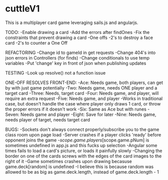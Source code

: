 # cuttleV1

This is a multiplayer card game leveraging sails.js and angularjs.

TODO:
-Enable drawing a card
	-Add the errors after findOnes
	-Fix the constraints that prevent drawing a card
-One offs
	-2's to destroy a face card
	-2's to counter a One Off

REFACTORING
-Change id to gameId in get requests
-Change 404's into json errors in Controllers (for finds)
-Change conditionals to use temp variables
-Put 'change' key in front of json when publishing updates

TESTING
-Look up resolve() not a function issue

ONE-OFF RESOLVES FRONT-END:
-Ace: Needs game, both players, can get by with just game potentially
-Two: Needs game, needs ONE player and a target card
-Three: Needs, target card
-Four: Needs game, and player, will require an extra request
-Five: Needs game, and player
	-Works in traditional case, but doesn't handle the case where player only draws 1 card, or throw the proper errors if it doesn't work
-Six: Same as Ace but with runes
-Seven: Needs game and player
-Eight: Save for later
-Nine: Needs game, needs player of target, needs target card

BUGS:
-Sockets don't always connect properly/subscribe you to the game class room upon page load
-Server crashes if a player clicks 'ready' before opponent joins the game
-$scope.game.players[$scope.game.pNum] is sometimes undefined in app.js and this fucks up selection
-Angular some times fails to load a card's picture, or loads it painfully slowly
-Changing the border on one of the cards screws with the edges of the card images to the right of it
-Game sometimes crashes upon drawing becasuse game.deck[random] is undefined
	-I believe this is because random was allowed to be as big as game.deck.length, instead of game.deck.length - 1